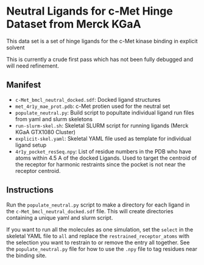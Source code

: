 # Neutral Ligands for c-Met Hinge Dataset from Merck KGaA

This data set is a set of hinge ligands for the c-Met kinase binding in explicit solvent

This is currently a crude first pass which has not been fully debugged and will need refinement.

## Manifest

* `c-Met_bmcl_neutral_docked.sdf`: Docked ligand structures  
* `met_4r1y_mae_prot.pdb`: c-Met protien used for the neutral set 
* `populate_neutral.py`: Build script to popultate individual ligand run files from yaml and slurm skeletons  
* `run-slurm-skel.sh`: Skeletal SLURM script for running ligands (Merck KGaA GTX1080 Cluster)
* `explicit-skel.yaml`: Skeletal YAML file used as template for individual ligand setup 
* `4r1y_pocket_resSeq.npy`: List of residue numbers in the PDB who have atoms within 4.5 A of the docked Ligands. 
   Used to target the centroid of the receptor for harmonic restraints since the pocket is not near the receptor
   centroid.

## Instructions

Run the `populate_neutral.py` script to make a directory for each ligand in the `c-Met_bmcl_neutral_docked.sdf` file.
This will create directories containing a unique yaml and slurm script.

If you want to run all the molecules as one simulation, set the `select` in the skeletal YAML file to `all` and replace 
the `restrained_receptor_atoms` with the selection you want to restrain to or remove the entry all together. 
See the `populate_neutral.py` file for how to use the `.npy` file to tag residues near the binding site.
